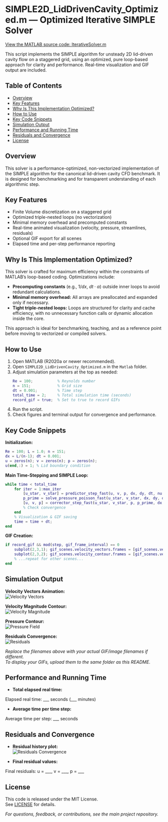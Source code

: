 # SIMPLE2D_LidDrivenCavity_Optimized.m — Optimized Iterative SIMPLE Solver

[View the MATLAB source code: IterativeSolver.m](IterativeSolver.m)

This script implements the SIMPLE algorithm for unsteady 2D lid-driven cavity flow on a staggered grid, using an optimized, pure loop-based approach for clarity and performance. Real-time visualization and GIF output are included.

## Table of Contents
- [Overview](#overview)
- [Key Features](#key-features)
- [Why Is This Implementation Optimized?](#why-is-this-implementation-optimized)
- [How to Use](#how-to-use)
- [Key Code Snippets](#key-code-snippets)
- [Simulation Output](#simulation-output)
- [Performance and Running Time](#performance-and-running-time)
- [Residuals and Convergence](#residuals-and-convergence)
- [License](#license)

## Overview

This solver is a performance-optimized, non-vectorized implementation of the SIMPLE algorithm for the canonical lid-driven cavity CFD benchmark. It is designed for benchmarking and for transparent understanding of each algorithmic step.

## Key Features

- Finite Volume discretization on a staggered grid
- Optimized triple-nested loops (no vectorization)
- Minimal memory overhead and precomputed constants
- Real-time animated visualization (velocity, pressure, streamlines, residuals)
- Optional GIF export for all scenes
- Elapsed time and per-step performance reporting

## Why Is This Implementation Optimized?

This solver is crafted for maximum efficiency within the constraints of MATLAB’s loop-based coding. Optimizations include:

- **Precomputing constants** (e.g., $1/dx$, $dt \cdot \alpha$) outside inner loops to avoid redundant calculations.
- **Minimal memory overhead:** All arrays are preallocated and expanded only if necessary.
- **Tight triple-nested loops:** Loops are structured for clarity and cache efficiency, with no unnecessary function calls or dynamic allocation inside the core.

This approach is ideal for benchmarking, teaching, and as a reference point before moving to vectorized or compiled solvers.

## How to Use

1. Open MATLAB (R2020a or newer recommended).
2. Open `SIMPLE2D_LidDrivenCavity_Optimized.m` in the `Matlab` folder.
3. Adjust simulation parameters at the top as needed:
    ```matlab
    Re = 100;           % Reynolds number
    n = 151;            % Grid size
    dt = 0.001;         % Time step
    total_time = 2;     % Total simulation time (seconds)
    record_gif = true;  % Set to true to record GIFs
    ```
4. Run the script.
5. Check figures and terminal output for convergence and performance.

## Key Code Snippets

**Initialization:**
```matlab
Re = 100; L = 1.0; n = 151;
dx = L/(n-1); dt = 0.001;
u = zeros(n); v = zeros(n); p = zeros(n);
u(end,:) = 1; % Lid boundary condition
```
**Main Time-Stepping and SIMPLE Loop:**
```matlab
while time < total_time
    for iter = 1:max_iter
        [u_star, v_star] = predictor_step_fast(u, v, p, dx, dy, dt, nu, alpha_u);
        p_prime = solve_pressure_poisson_fast(u_star, v_star, dx, dy, dt, tol, max_iter);
        [u, v, p] = corrector_step_fast(u_star, v_star, p, p_prime, dx, dy, dt, alpha_p);
        % Check convergence
    end
    % Visualization & GIF saving
    time = time + dt;
end
```
**GIF Creation:**
```matlab
if record_gif && mod(step, gif_frame_interval) == 0
    subplot(2,3,1); gif_scenes.velocity_vectors.frames = [gif_scenes.velocity_vectors.frames, getframe(gcf)];
    subplot(2,3,2); gif_scenes.velocity_contour.frames = [gif_scenes.velocity_contour.frames, getframe(gcf)];
    % ...repeat for other scenes...
end
```

## Simulation Output

**Velocity Vectors Animation:**  
![Velocity Vectors](velocity_vectors.gif)

**Velocity Magnitude Contour:**  
![Velocity Magnitude](velocity_contour.gif)

**Pressure Contour:**  
![Pressure Field](pressure_contour.gif)

**Residuals Convergence:**  
![Residuals](residuals.gif)

*Replace the filenames above with your actual GIF/image filenames if different.  
To display your GIFs, upload them to the same folder as this README.*

## Performance and Running Time

- **Total elapsed real time:**  

Elapsed real time: ___ seconds (___ minutes)

- **Average time per time step:**  

Average time per step: ___ seconds

## Residuals and Convergence

- **Residual history plot:**  
![Residuals Convergence](residuals.gif)

- **Final residual values:**  

Final residuals: u = ___, v = ___, p = ___


## License

This code is released under the MIT License.  
See [LICENSE](LICENSE) for details.


*For questions, feedback, or contributions, see the main project repository.*

